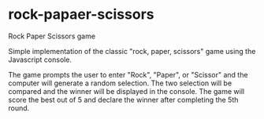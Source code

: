 # rock-papaer-scissors
Rock Paper Scissors game 

Simple implementation of the classic "rock, paper, scissors" game using the Javascript console.

The game prompts the user to enter "Rock", "Paper", or "Scissor" and the computer will generate a random selection. 
The two selection will be compared and the winner will be displayed in the console. The game will score the best 
out of 5 and declare the winner after completing the 5th round. 